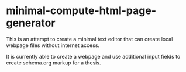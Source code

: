 # minimal-compute-html-page-generator

This is an attempt to create a minimal text editor that can create local webpage files without internet access.

It is currently able to create a webpage and use additional input fields to create schema.org markup for a thesis.
